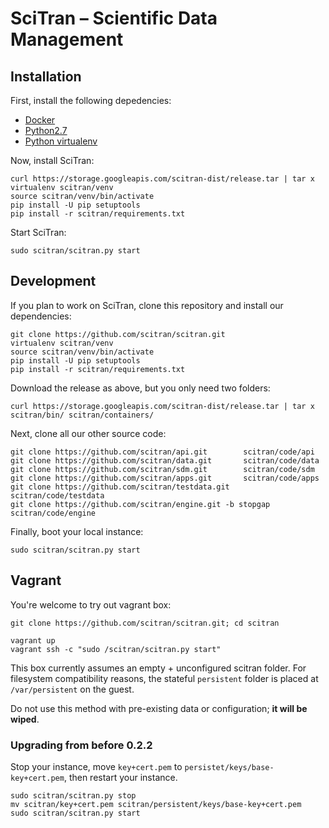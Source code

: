 # SciTran &ndash; Scientific Data Management

## Installation

First, install the following depedencies:

- [Docker](https://docs.docker.com/installation)
- [Python2.7](https://www.python.org)
- [Python virtualenv](http://docs.python-guide.org/en/latest/dev/virtualenvs/)

Now, install SciTran:

```
curl https://storage.googleapis.com/scitran-dist/release.tar | tar x
virtualenv scitran/venv
source scitran/venv/bin/activate
pip install -U pip setuptools
pip install -r scitran/requirements.txt
```

Start SciTran:

```
sudo scitran/scitran.py start
```

## Development

If you plan to work on SciTran, clone this repository and install our dependencies:

```
git clone https://github.com/scitran/scitran.git
virtualenv scitran/venv
source scitran/venv/bin/activate
pip install -U pip setuptools
pip install -r scitran/requirements.txt
```

Download the release as above, but you only need two folders:

```
curl https://storage.googleapis.com/scitran-dist/release.tar | tar x scitran/bin/ scitran/containers/
```

Next, clone all our other source code:

```
git clone https://github.com/scitran/api.git        scitran/code/api
git clone https://github.com/scitran/data.git       scitran/code/data
git clone https://github.com/scitran/sdm.git        scitran/code/sdm
git clone https://github.com/scitran/apps.git       scitran/code/apps
git clone https://github.com/scitran/testdata.git   scitran/code/testdata
git clone https://github.com/scitran/engine.git -b stopgap  scitran/code/engine

```

Finally, boot your local instance:

```
sudo scitran/scitran.py start
```

## Vagrant

You're welcome to try out vagrant box:

```
git clone https://github.com/scitran/scitran.git; cd scitran

vagrant up
vagrant ssh -c "sudo /scitran/scitran.py start"
```

This box currently assumes an empty + unconfigured scitran folder.
For filesystem compatibility reasons, the stateful `persistent` folder is placed at `/var/persistent` on the guest.

Do not use this method with pre-existing data or configuration; **it will be wiped**.


### Upgrading from before 0.2.2
Stop your instance, move `key+cert.pem` to `persistet/keys/base-key+cert.pem`, then restart your instance.

```
sudo scitran/scitran.py stop
mv scitran/key+cert.pem scitran/persistent/keys/base-key+cert.pem
sudo scitran/scitran.py start
```
